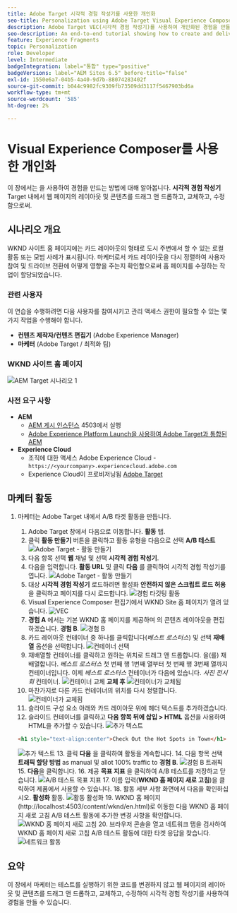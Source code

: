 ```yaml
---
title: Adobe Target 시각적 경험 작성기를 사용한 개인화
seo-title: Personalization using Adobe Target Visual Experience Composer (VEC)
description: Adobe Target VEC(시각적 경험 작성기)를 사용하여 개인화된 경험을 만들고 전달하는 방법을 보여 주는 종단간 자습서입니다.
seo-description: An end-to-end tutorial showing how to create and deliver personalized experience using Adobe Target Visual Experience Composer (VEC).
feature: Experience Fragments
topic: Personalization
role: Developer
level: Intermediate
badgeIntegration: label="통합" type="positive"
badgeVersions: label="AEM Sites 6.5" before-title="false"
exl-id: 1550e6a7-04b5-4a40-9d7b-88074283402f
source-git-commit: b044c9982fc9309fb73509dd3117f5467903bd6a
workflow-type: tm+mt
source-wordcount: '585'
ht-degree: 2%

---
```


# Visual Experience Composer를 사용한 개인화

이 장에서는 을 사용하여 경험을 만드는 방법에 대해 알아봅니다. **시각적 경험 작성기** Target 내에서 웹 페이지의 레이아웃 및 콘텐츠를 드래그 앤 드롭하고, 교체하고, 수정함으로써.

## 시나리오 개요

WKND 사이트 홈 페이지에는 카드 레이아웃의 형태로 도시 주변에서 할 수 있는 로컬 활동 또는 모범 사례가 표시됩니다. 마케터로서 카드 레이아웃을 다시 정렬하여 사용자 참여 및 드라이브 전환에 어떻게 영향을 주는지 확인함으로써 홈 페이지를 수정하는 작업이 할당되었습니다.

### 관련 사용자

이 연습을 수행하려면 다음 사용자를 참여시키고 관리 액세스 권한이 필요할 수 있는 몇 가지 작업을 수행해야 합니다.

* **컨텐츠 제작자/컨텐츠 편집기** (Adobe Experience Manager)
* **마케터** (Adobe Target / 최적화 팀)

### WKND 사이트 홈 페이지

![AEM Target 시나리오 1](assets/personalization-use-case-3/aem-target-use-case-3.png)

### 사전 요구 사항

* **AEM**
   * [AEM 게시 인스턴스](./implementation.md#getting-aem) 4503에서 실행
   * [Adobe Experience Platform Launch을 사용하여 Adobe Target과 통합된 AEM](./using-launch-adobe-io.md#aem-target-using-launch-by-adobe)
* **Experience Cloud**
   * 조직에 대한 액세스 Adobe Experience Cloud - `https://<yourcompany>.experiencecloud.adobe.com`
   * Experience Cloud이 프로비저닝됨 [Adobe Target](https://experiencecloud.adobe.com)

## 마케터 활동

1. 마케터는 Adobe Target 내에서 A/B 타겟 활동을 만듭니다.
   1. Adobe Target 창에서 다음으로 이동합니다. **활동** 탭.
   2. 클릭 **활동 만들기** 버튼을 클릭하고 활동 유형을 다음으로 선택 **A/B 테스트**
      ![Adobe Target - 활동 만들기](assets/personalization-use-case-2/create-ab-activity.png)
   3. 다음 항목 선택 **웹** 채널 및 선택 **시각적 경험 작성기**.
   4. 다음을 입력합니다. **활동 URL** 및 클릭 **다음** 를 클릭하여 시각적 경험 작성기를 엽니다.
      ![Adobe Target - 활동 만들기](assets/personalization-use-case-2/create-activity-ab-name.png)
   5. 대상 **시각적 경험 작성기** 로드하려면 활성화 **안전하지 않은 스크립트 로드 허용** 을 클릭하고 페이지를 다시 로드합니다.
      ![경험 타깃팅 활동](assets/personalization-use-case-1/load-unsafe-scripts.png)
   6. Visual Experience Composer 편집기에서 WKND Site 홈 페이지가 열려 있습니다.
      ![VEC](assets/personalization-use-case-2/vec.png)
   7. **경험 A** 에서는 기본 WKND 홈 페이지를 제공하며 의 콘텐츠 레이아웃을 편집하겠습니다. **경험 B**.
      ![경험 B](assets/personalization-use-case-3/use-case3-experience-b.png)
   8. 카드 레이아웃 컨테이너 중 하나를 클릭합니다(*베스트 로스터스*) 및 선택 **재배열** 옵션을 선택합니다.
      ![컨테이너 선택](assets/personalization-use-case-3/container-selection.png)
   9. 재배열할 컨테이너를 클릭하고 원하는 위치로 드래그 앤 드롭합니다. 을(를) 재배열합니다. *베스트 로스터스* 첫 번째 행 1번째 열부터 첫 번째 행 3번째 열까지 컨테이너입니다. 이제 *베스트 로스터스* 컨테이너가 다음에 있습니다. *사진 전시회* 컨테이너.
      ![컨테이너 교체](assets/personalization-use-case-3/container-swap.png)
      **교체 후**
      ![컨테이너가 교체됨](assets/personalization-use-case-3/after-swap-1-3.png)
   10. 마찬가지로 다른 카드 컨테이너의 위치를 다시 정렬합니다.
      ![컨테이너가 교체됨](assets/personalization-use-case-3/after-swap-all.png)
   11. 슬라이드 구성 요소 아래와 카드 레이아웃 위에 헤더 텍스트를 추가하겠습니다.
   12. 슬라이드 컨테이너를 클릭하고 **다음 항목 뒤에 삽입 > HTML** 옵션을 사용하여 HTML을 추가할 수 있습니다.
      ![추가 텍스트](assets/personalization-use-case-3/add-text.png)

      ```html
      <h1 style="text-align:center">Check Out the Hot Spots in Town</h1>
      ```

      ![추가 텍스트](assets/personalization-use-case-3/after-changes.png)
   13. 클릭 **다음** 을 클릭하여 활동을 계속합니다.
   14. 다음 항목 선택 **트래픽 할당 방법** as manual 및 allot 100% traffic to **경험 B**.
      ![경험 B 트래픽](assets/personalization-use-case-2/traffic.png)
   15. **다음**&#x200B;을 클릭합니다.
   16. 제공 **목표 지표** 을 클릭하여 A/B 테스트를 저장하고 닫습니다.
      ![A/B 테스트 목표 지표](assets/personalization-use-case-2/goal-metric.png)
   17. 이름 입력(**WKND 홈 페이지 새로 고침**)을 클릭하여 제품에서 사용할 수 있습니다.
   18. 활동 세부 사항 화면에서 다음을 확인하십시오. **활성화** 활동.
      ![활동 활성화](assets/personalization-use-case-3/save-activity.png)
   19. WKND 홈 페이지(http://localhost:4503/content/wknd/en.html)로 이동한 다음 WKND 홈 페이지 새로 고침 A/B 테스트 활동에 추가한 변경 사항을 확인합니다.
      ![WKND 홈 페이지 새로 고침](assets/personalization-use-case-3/activity-result.png)
   20. 브라우저 콘솔을 열고 네트워크 탭을 검사하여 WKND 홈 페이지 새로 고침 A/B 테스트 활동에 대한 타겟 응답을 찾습니다.
      ![네트워크 활동](assets/personalization-use-case-3/activity-result.png)

## 요약

이 장에서 마케터는 테스트를 실행하기 위한 코드를 변경하지 않고 웹 페이지의 레이아웃 및 콘텐츠를 드래그 앤 드롭하고, 교체하고, 수정하여 시각적 경험 작성기를 사용하여 경험을 만들 수 있습니다.
